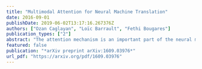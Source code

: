 ```yaml
---
title: "Multimodal Attention for Neural Machine Translation"
date: 2016-09-01
publishDate: 2019-06-02T13:17:16.267376Z
authors: ["Ozan Caglayan", "Loïc Barrault", "Fethi Bougares"]
publication_types: ["2"]
abstract: "The attention mechanism is an important part of the neural machine translation (NMT) where it was reported to produce richer source representation compared to fixed-length encoding sequence-to-sequence models. Recently, the effectiveness of attention has also been explored in the context of image captioning. In this work, we assess the feasibility of a multimodal attention mechanism that simultaneously focus over an image and its natural language description for generating a description in another language. We train several variants of our proposed attention mechanism on the Multi30k multilingual image captioning dataset. We show that a dedicated attention for each modality achieves up to 1.6 points in BLEU and METEOR compared to a textual NMT baseline."
featured: false
publication: "*arXiv preprint arXiv:1609.03976*"
url_pdf: "https://arxiv.org/pdf/1609.03976"
---
```



